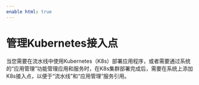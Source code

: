 ```yaml
---
enable html: true
---
```

# 管理Kubernetes接入点

当您需要在流水线中使用Kubernetes（K8s）部署应用程序，或者需要通过系统的“应用管理”功能管理应用和服务时，在K8s集群部署完成后，需要在系统上添加K8s接入点，以便于“流水线”和“应用管理”服务引用。

